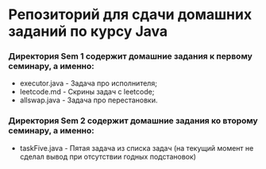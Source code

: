 # Репозиторий для сдачи домашних заданий по курсу Java

### Директория Sem 1 содержит домашние задания к первому семинару, а именно:
* executor.java - Задача про исполнителя;
* leetcode.md - Скрины задач с leetcode;
* allswap.java - Задача про перестановки.

### Директория Sem 2 содержит домашние задания ко второму семинару, а именно:
* taskFive.java - Пятая задача из списка задач (на текущий момент не сделал вывод при отсутствии годных подстановок)